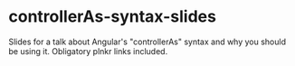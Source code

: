 # controllerAs-syntax-slides
Slides for a talk about Angular's "controllerAs" syntax and why you should be using it. Obligatory plnkr links included.
